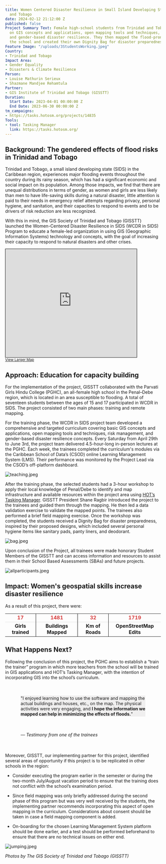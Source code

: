 ```yaml
---
title: Women Centered Disaster Resilience in Small Island Developing States - Trinidad
  and Tobago
date: 2024-02-12 21:12:00 Z
published: false
Project Summary Text: Female high-school students from Trinidad and Tobago were trained
  on GIS concepts and applications, open mapping tools and techniques, risk management,
  and gender-based disaster resilience. They then mapped the flood-prone area around
  the school and created their own Dignity Bag for disaster preparedness.
Feature Image: "/uploads/3StudentsWorking.jpeg"
Country:
- Trinidad and Tobago
Impact Area:
- Gender Equality
- Disasters & Climate Resilience
Person:
- Louise Mathurin Serieux
- Shazmane Mandjee Rehamtula
Partner:
- GIS Institute of Trinidad and Tobago (GISSTT)
Duration:
  Start Date: 2023-04-01 00:00:00 Z
  End Date: 2023-06-30 00:00:00 Z
tm_campaigns:
- https://tasks.hotosm.org/projects/14835
Tools:
- tool: Tasking Manager
  link: https://tasks.hotosm.org/
---
```


## Background: The gendered effects of flood risks in Trinidad and Tobago

Trinidad and Tobago, a small island developing state (SIDS) in the Caribbean region, experiences major flooding events throughout the country during its rainy season, which has had a significant economic and social impact on its population. Among those impacts, we find that there are unequal distributions in terms of gender, as women and girls are less likely than men to have life-saving skills during a natural disaster, little attention is paid to their needs in emergency relief attempts regarding privacy, personal hygiene, and sanitation, and their capacities to respond to events and to be drivers of risk reduction are less recognized.

With this in mind, the GIS Society of Trinidad and Tobago (GISSTT) launched the Women-Centered Disaster Resilience in SIDS (WCDR in SIDS) Program to educate a female-led organization in using GIS (Geographic Information Systems) technology and concepts, with the goal of increasing their capacity to respond to natural disasters and other crises.

<iframe width="425" height="350" src="https://www.openstreetmap.org/export/embed.html?bbox=-63.30322265625001%2C9.318990192397917%2C-59.75738525390626%2C12.114522771118361&amp;layer=mapnik" style="border: 1px solid black"></iframe><br/><small><a href="https://www.openstreetmap.org/#map=9/10.7200/-61.5303">View Larger Map</a></small>

## Approach: Education for capacity building

For the implementation of the project, GISSTT collaborated with the Parvati Girls Hindu College (PGHC), an all-female high school in the Penal–Debe region, which is located in an area susceptible to flooding. A total of seventeen students between the ages of 15 and 17 participated in WCDR in SIDS. The project consisted of two main phases: training and remote mapping.

For the training phase, the WCDR in SIDS project team developed a comprehensive and targeted curriculum covering basic GIS concepts and applications, open mapping tools and techniques, risk management, and gender-based disaster resilience concepts. Every Saturday from April 29th to June 3rd, the project team delivered 4.5-hour-long in-person lectures at the PGHC. Each week, the trainees completed the curriculum's modules via the Caribbean School of Data’s (CSOD) online Learning Management System (LMS). Their performance was monitored by the Project Lead via the CSOD’s off-platform dashboard.

![teaching.jpeg](/uploads/teaching.jpeg)

After the training phase, the selected students had a 3-hour workshop to apply their local knowledge of Penal/Debe to identify and map infrastructure and available resources within the project area using [HOT’s Tasking Manager](https://tasks.hotosm.org/). GISSTT President Shane Ragbir introduced the project to the trainees and guided them through the mapping. He then led a data validation exercise to validate the mapped points. The trainees also performed a brief field mapping exercise. Once the workshop was completed, the students received a Dignity Bag for disaster preparedness, inspired by their proposed designs, which included several personal hygiene items like sanitary pads, panty liners, and deodorant.

![bag.jpeg](/uploads/bag.jpeg)

Upon conclusion of the Project, all trainees were made honorary Student Members of the GISSTT and can access information and resources to assist them in their School Based Assessments (SBAs) and future projects.

![allparticipants.jpeg](/uploads/allparticipants.jpeg)

## Impact: Women's geospatial skills increase disaster resilience

As a result of this project, there were:

<table style="font-weight: bold;">
<tr style="color:#D73F3F; border-bottom: 1px solid #ddd; text-align:center;">
<td>17</td>
<td style="border-left: 1px solid black">1481</td>
<td style="border-left: 1px solid black">32</td>
<td style="border-left: 1px solid black">1719</td>
</tr>
<tr style="text-align:center; border-bottom: 0px">
<td>Girls trained</td>
<td style="border-left: 1px solid black">Buildings Mapped</td>
<td style="border-left: 1px solid black">Km of Roads</td>
<td style="border-left: 1px solid black">OpenStreetMap Edits</td>
</tr>
</table>



## What Happens Next?

Following the conclusion of this project, the PGHC aims to establish a “train the trainer” program in which more teachers from the school will be trained in GIS applications and HOT’s Tasking Manager, with the intention of incorporating GIS into the school’s curriculum.

<p style="margin: 50px; background-color: #f0efef"> "I enjoyed learning how to use the software and mapping the actual buildings and houses, etc., on the map. The physical activities were very engaging, and  <strong> I hope the information we mapped can help in minimizing the effects of floods.</strong>"</p>

<p style="margin: 50px"><em>&mdash; Testimony from one of the trainees</em></p>

Moreover, GISSTT, our implementing partner for this project, identified several areas of opportunity if this project is to be replicated in other schools in the region:

* Consider executing the program earlier in the semester or during the two-month July/August vacation period to ensure that the training does not conflict with the school’s examination period.

* Since field mapping was only briefly addressed during the second phase of this program but was very well received by the students, the implementing partner recommends incorporating this aspect of open mapping in the curriculum. Considerations about consent should be taken in case a field mapping component is added.

* On-boarding for the chosen Learning Management System platform should be done earlier, and a test should be performed beforehand to ensure that there are no technical issues on either end.

![jumping.jpeg](/uploads/jumping.jpeg)

*Photos by The GIS Society of Trinidad and Tobago (GISSTT)*
